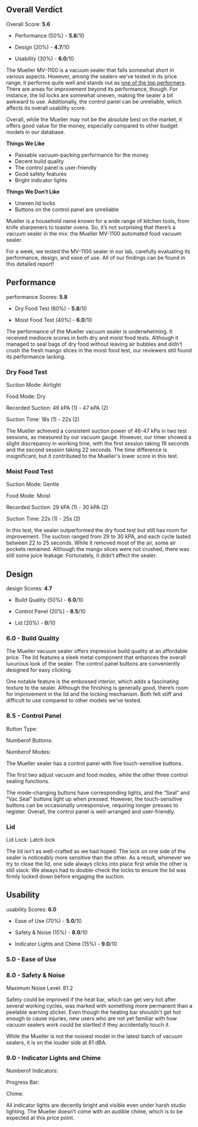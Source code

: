Overall Verdict
---------------

Overall Score: **5.6**

*   Performance (50%) - **5.8**/10
    
*   Design (20%) - **4.7**/10
    
*   Usability (30%) - **6.0**/10
    

The Mueller MV-1100 is a vacuum sealer that falls somewhat short in various aspects. However, among the sealers we've tested in its price range, it performs quite well and stands out as [one of the top performers](https://healthykitchen101.com/vacuum-sealers/reviews/best/). There are areas for improvement beyond its performance, though. For instance, the lid locks are somewhat uneven, making the sealer a bit awkward to use. Additionally, the control panel can be unreliable, which affects its overall usability score.

Overall, while the Mueller may not be the absolute best on the market, it offers good value for the money, especially compared to other budget models in our database.

**Things We Like**

*   Passable vacuum-packing performance for the money
*   Decent build quality
*   The control panel is user-friendly
*   Good safety features
*   Bright indicator lights

**Things We Don’t Like**

*   Uneven lid locks
*   Buttons on the control panel are unreliable

Mueller is a household name known for a wide range of kitchen tools, from knife sharpeners to toaster ovens. So, it’s not surprising that there’s a vacuum sealer in the mix: the Mueller MV-1100 automated food vacuum sealer.

For a week, we tested the MV-1100 sealer in our lab, carefully evaluating its performance, design, and ease of use. All of our findings can be found in this detailed report!

Performance
-----------

performance Scores: **5.8**

*   Dry Food Test (60%) - **5.8**/10
    
*   Moist Food Test (40%) - **6.0**/10
    

The performance of the Mueller vacuum sealer is underwhelming. It received mediocre scores in both dry and moist food tests. Although it managed to seal bags of dry food without leaving air bubbles and didn’t crush the fresh mango slices in the moist food test, our reviewers still found its performance lacking.

### Dry Food Test

Suction Mode: Airtight

Food Mode: Dry

Recorded Suction: 46 kPA (1) - 47 kPA (2)

Suction Time: 18s (1) - 22s (2)

The Mueller achieved a consistent suction power of 46-47 kPa in two test sessions, as measured by our vacuum gauge. However, our timer showed a slight discrepancy in working time, with the first session taking 18 seconds and the second session taking 22 seconds. The time difference is insignificant, but it contributed to the Mueller's lower score in this test.

### Moist Food Test

Suction Mode: Gentle

Food Mode: Moist

Recorded Suction: 29 kPA (1) - 30 kPA (2)

Suction Time: 22s (1) - 25s (2)

In this test, the sealer outperformed the dry food test but still has room for improvement. The suction ranged from 29 to 30 kPA, and each cycle lasted between 22 to 25 seconds. While it removed most of the air, some air pockets remained. Although the mango slices were not crushed, there was still some juice leakage. Fortunately, it didn’t affect the sealer.

Design
------

design Scores: **4.7**

*   Build Quality (50%) - **6.0**/10
    
*   Control Panel (20%) - **8.5**/10
    
*   Lid (20%) - **0**/10
    

### 6.0 - Build Quality

The Mueller vacuum sealer offers impressive build quality at an affordable price. The lid features a sleek metal component that enhances the overall luxurious look of the sealer. The control panel buttons are conveniently designed for easy clicking.

One notable feature is the embossed interior, which adds a fascinating texture to the sealer. Although the finishing is generally good, there’s room for improvement in the lid and the locking mechanism. Both felt stiff and difficult to use compared to other models we've tested.

### 8.5 - Control Panel

Button Type:

Numberof Buttons:

Numberof Modes:

The Mueller sealer has a control panel with five touch-sensitive buttons.

The first two adjust vacuum and food modes, while the other three control sealing functions.

The mode-changing buttons have corresponding lights, and the “Seal” and “Vac Seal” buttons light up when pressed. However, the touch-sensitive buttons can be occasionally unresponsive, requiring longer presses to register. Overall, the control panel is well-arranged and user-friendly.

### Lid

Lid Lock: Latch lock

The lid isn’t as well-crafted as we had hoped. The lock on one side of the sealer is noticeably more sensitive than the other. As a result, whenever we try to close the lid, one side always clicks into place first while the other is still slack. We always had to double-check the locks to ensure the lid was firmly locked down before engaging the suction.

Usability
---------

usability Scores: **6.0**

*   Ease of Use (70%) - **5.0**/10
    
*   Safety & Noise (15%) - **8.0**/10
    
*   Indicator Lights and Chime (15%) - **9.0**/10
    

### 5.0 - Ease of Use

### 8.0 - Safety & Noise

Maximum Noise Level: 81.2

Safety could be improved if the heat bar, which can get very hot after several working cycles, was marked with something more permanent than a peelable warning sticker. Even though the heating bar shouldn't get hot enough to cause injuries, new users who are not yet familiar with how vacuum sealers work could be startled if they accidentally touch it.

While the Mueller is not the noisiest model in the latest batch of vacuum sealers, it is on the louder side at 81 dBA.

### 9.0 - Indicator Lights and Chime

Numberof Indicators:

Progress Bar:

Chime:

All indicator lights are decently bright and visible even under harsh studio lighting. The Mueller doesn’t come with an audible chime, which is to be expected at this price point.